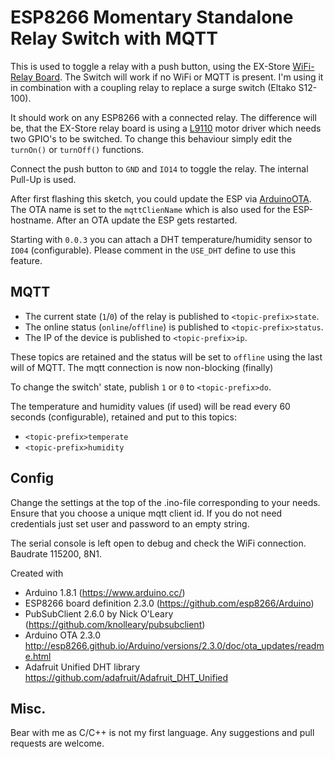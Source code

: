 # ESP8266 Momentary Standalone Relay Switch with MQTT

This is used to toggle a relay with a push button, using the EX-Store [WiFi-Relay Board](https://ex-store.de/ESP8266-WiFi-Relay-V31). The Switch will work if no WiFi or MQTT is present. I'm using it in combination with a coupling relay to replace a surge switch (Eltako S12-100).

It should work on any ESP8266 with a connected relay. The difference will be, that the EX-Store relay board is using a [L9110](http://www.elecrow.com/download/datasheet-l9110.pdf) motor driver which needs two GPIO's to be switched. To change this behaviour simply edit the `turnOn()` or `turnOff()` functions.

Connect the push button to `GND` and `IO14` to toggle the relay. The internal Pull-Up is used.

After first flashing this sketch, you could update the ESP via [ArduinoOTA](http://esp8266.github.io/Arduino/versions/2.3.0/doc/ota_updates/readme.html). The OTA name is set to the `mqttClienName` which is also used for the ESP-hostname. After an OTA update the ESP gets restarted.

Starting with `0.0.3` you can attach a DHT temperature/humidity sensor to `IO04` (configurable). Please comment in the `USE_DHT` define to use this feature.

## MQTT
* The current state (`1`/`0`) of the relay is published to `<topic-prefix>state`. 
* The online status (`online`/`offline`) is published to `<topic-prefix>status`. 
* The IP of the device is published to `<topic-prefix>ip`.

These topics are retained and the status will be set to `offline` using the last will of MQTT. The mqtt connection is now non-blocking (finally)

To change the switch' state, publish `1` or `0` to `<topic-prefix>do`.

The temperature and humidity values (if used) will be read every 60 seconds (configurable), retained and put to this topics:

* `<topic-prefix>temperate`
* `<topic-prefix>humidity`


## Config
Change the settings at the top of the .ino-file corresponding to your needs. Ensure that you choose a unique mqtt client id. If you do not need credentials just set user and password to an empty string.

The serial console is left open to debug and check the WiFi connection. Baudrate 115200, 8N1.

Created with
- Arduino 1.8.1 (https://www.arduino.cc/)
- ESP8266 board definition 2.3.0 (https://github.com/esp8266/Arduino)
- PubSubClient 2.6.0 by Nick O'Leary (https://github.com/knolleary/pubsubclient)
- Arduino OTA 2.3.0 http://esp8266.github.io/Arduino/versions/2.3.0/doc/ota_updates/readme.html
- Adafruit Unified DHT library https://github.com/adafruit/Adafruit_DHT_Unified

## Misc.
Bear with me as C/C++ is not my first language. Any suggestions and pull requests are welcome.
